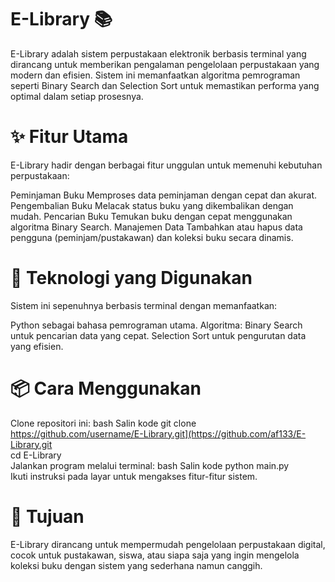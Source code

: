 # E-Library 📚
E-Library adalah sistem perpustakaan elektronik berbasis terminal yang dirancang untuk memberikan pengalaman pengelolaan perpustakaan yang modern dan efisien. Sistem ini memanfaatkan algoritma pemrograman seperti Binary Search dan Selection Sort untuk memastikan performa yang optimal dalam setiap prosesnya.

# ✨ Fitur Utama
E-Library hadir dengan berbagai fitur unggulan untuk memenuhi kebutuhan perpustakaan:

Peminjaman Buku
Memproses data peminjaman dengan cepat dan akurat.
Pengembalian Buku
Melacak status buku yang dikembalikan dengan mudah.
Pencarian Buku
Temukan buku dengan cepat menggunakan algoritma Binary Search.
Manajemen Data
Tambahkan atau hapus data pengguna (peminjam/pustakawan) dan koleksi buku secara dinamis.
# 🚀 Teknologi yang Digunakan
Sistem ini sepenuhnya berbasis terminal dengan memanfaatkan:

Python sebagai bahasa pemrograman utama.
Algoritma:
Binary Search untuk pencarian data yang cepat.
Selection Sort untuk pengurutan data yang efisien.
# 📦 Cara Menggunakan
Clone repositori ini:
bash
Salin kode
git clone https://github.com/username/E-Library.git](https://github.com/af133/E-Library.git  
cd E-Library  
Jalankan program melalui terminal:
bash
Salin kode
python main.py  
Ikuti instruksi pada layar untuk mengakses fitur-fitur sistem.
# 🎯 Tujuan
E-Library dirancang untuk mempermudah pengelolaan perpustakaan digital, cocok untuk pustakawan, siswa, atau siapa saja yang ingin mengelola koleksi buku dengan sistem yang sederhana namun canggih.
